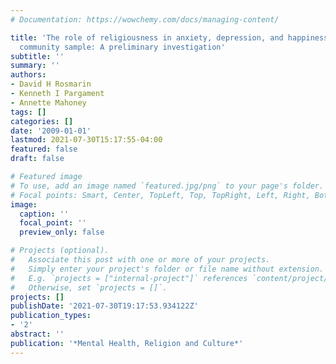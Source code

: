 ```yaml
---
# Documentation: https://wowchemy.com/docs/managing-content/

title: 'The role of religiousness in anxiety, depression, and happiness in a Jewish
  community sample: A preliminary investigation'
subtitle: ''
summary: ''
authors:
- David H Rosmarin
- Kenneth I Pargament
- Annette Mahoney
tags: []
categories: []
date: '2009-01-01'
lastmod: 2021-07-30T15:17:55-04:00
featured: false
draft: false

# Featured image
# To use, add an image named `featured.jpg/png` to your page's folder.
# Focal points: Smart, Center, TopLeft, Top, TopRight, Left, Right, BottomLeft, Bottom, BottomRight.
image:
  caption: ''
  focal_point: ''
  preview_only: false

# Projects (optional).
#   Associate this post with one or more of your projects.
#   Simply enter your project's folder or file name without extension.
#   E.g. `projects = ["internal-project"]` references `content/project/deep-learning/index.md`.
#   Otherwise, set `projects = []`.
projects: []
publishDate: '2021-07-30T19:17:53.934122Z'
publication_types:
- '2'
abstract: ''
publication: '*Mental Health, Religion and Culture*'
---
```

